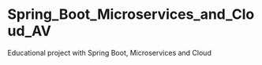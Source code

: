 # Spring_Boot_Microservices_and_Cloud_AV
Educational project with Spring Boot, Microservices and Cloud
